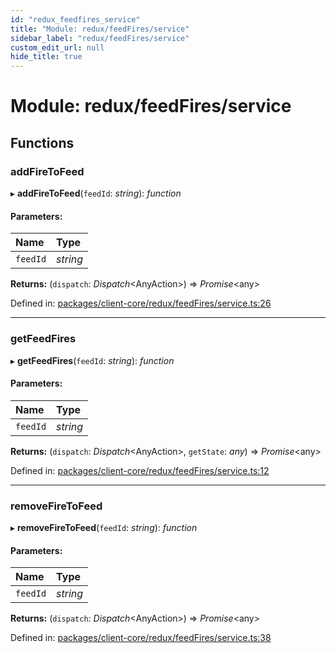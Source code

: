 ```yaml
---
id: "redux_feedfires_service"
title: "Module: redux/feedFires/service"
sidebar_label: "redux/feedFires/service"
custom_edit_url: null
hide_title: true
---
```


# Module: redux/feedFires/service

## Functions

### addFireToFeed

▸ **addFireToFeed**(`feedId`: *string*): *function*

#### Parameters:

Name | Type |
:------ | :------ |
`feedId` | *string* |

**Returns:** (`dispatch`: *Dispatch*<AnyAction\>) => *Promise*<any\>

Defined in: [packages/client-core/redux/feedFires/service.ts:26](https://github.com/xr3ngine/xr3ngine/blob/56376a778/packages/client-core/redux/feedFires/service.ts#L26)

___

### getFeedFires

▸ **getFeedFires**(`feedId`: *string*): *function*

#### Parameters:

Name | Type |
:------ | :------ |
`feedId` | *string* |

**Returns:** (`dispatch`: *Dispatch*<AnyAction\>, `getState`: *any*) => *Promise*<any\>

Defined in: [packages/client-core/redux/feedFires/service.ts:12](https://github.com/xr3ngine/xr3ngine/blob/56376a778/packages/client-core/redux/feedFires/service.ts#L12)

___

### removeFireToFeed

▸ **removeFireToFeed**(`feedId`: *string*): *function*

#### Parameters:

Name | Type |
:------ | :------ |
`feedId` | *string* |

**Returns:** (`dispatch`: *Dispatch*<AnyAction\>) => *Promise*<any\>

Defined in: [packages/client-core/redux/feedFires/service.ts:38](https://github.com/xr3ngine/xr3ngine/blob/56376a778/packages/client-core/redux/feedFires/service.ts#L38)
